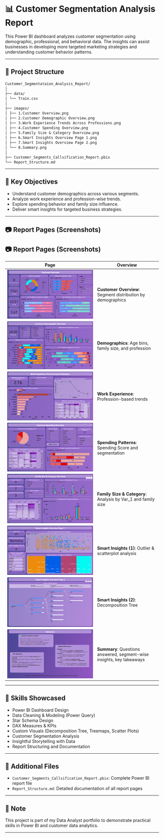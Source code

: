 # 📊 Customer Segmentation Analysis Report

This Power BI dashboard analyzes customer segmentation using demographic, professional, and behavioral data. The insights can assist businesses in developing more targeted marketing strategies and understanding customer behavior patterns.

---

## 📁 Project Structure

```
Customer_Segmentataion_Analysis_Report/
│
├── data/
│ └── Train.csv
│
├── images/
│ ├── 1.Customer Overview.png
│ ├── 2.Customer Demographic Overview.png
│ ├── 3.Work Experience Trends Across Professions.png
│ ├── 4.Customer Spending Overview.png
│ ├── 5.Family Size & Category Overview.png
│ ├── 6.Smart Insights Overview Page 1.png
│ ├── 7.Smart Insights Overview Page 2.png
│ └── 8.Summary.png
│
├── Customer_Segments_Callsification_Report.pbix
└── Report_Structure.md
```


---

## 📌 Key Objectives

- Understand customer demographics across various segments.
- Analyze work experience and profession-wise trends.
- Explore spending behavior and family size influence.
- Deliver smart insights for targeted business strategies.

---

## 📷 Report Pages (Screenshots)

## 📷 Report Pages (Screenshots)

| Page | Overview |
|------|----------|
| ![Page 1](./images/1.Customer%20Overview.png) | **Customer Overview**: Segment distribution by demographics |
| ![Page 2](./images/2.Customer%20Demographic%20Overview.png) | **Demographics**: Age bins, family size, and profession |
| ![Page 3](./images/3.Work%20Experience%20Trends%20Across%20Professions.png) | **Work Experience**: Profession-based trends |
| ![Page 4](./images/4.Customer%20Spending%20Overview.png) | **Spending Patterns**: Spending Score and segmentation |
| ![Page 5](./images/5.Family%20Size%20&%20Category%20Overview.png) | **Family Size & Category**: Analysis by Var_1 and family size |
| ![Page 6a](./images/6.Smart%20Insights%20Overview%20Page%201.png) | **Smart Insights (1)**: Outlier & scatterplot analysis |
| ![Page 6b](./images/7.Smart%20Insights%20Overview%20Page%202.png) | **Smart Insights (2)**: Decomposition Tree |
| ![Page 7](./images/8.Summary.png) | **Summary**: Questions answered, segment-wise insights, key takeaways |

---

## 🧠 Skills Showcased

- Power BI Dashboard Design
- Data Cleaning & Modeling (Power Query)
- Star Schema Design
- DAX Measures & KPIs
- Custom Visuals (Decomposition Tree, Treemaps, Scatter Plots)
- Customer Segmentation Analysis
- Insightful Storytelling with Data
- Report Structuring and Documentation

---

## 📎 Additional Files

- `Customer_Segments_Callsification_Report.pbix`: Complete Power BI report file
- `Report_Structure.md`: Detailed documentation of all report pages

---

## 📌 Note

This project is part of my Data Analyst portfolio to demonstrate practical skills in Power BI and customer data analytics.

---
